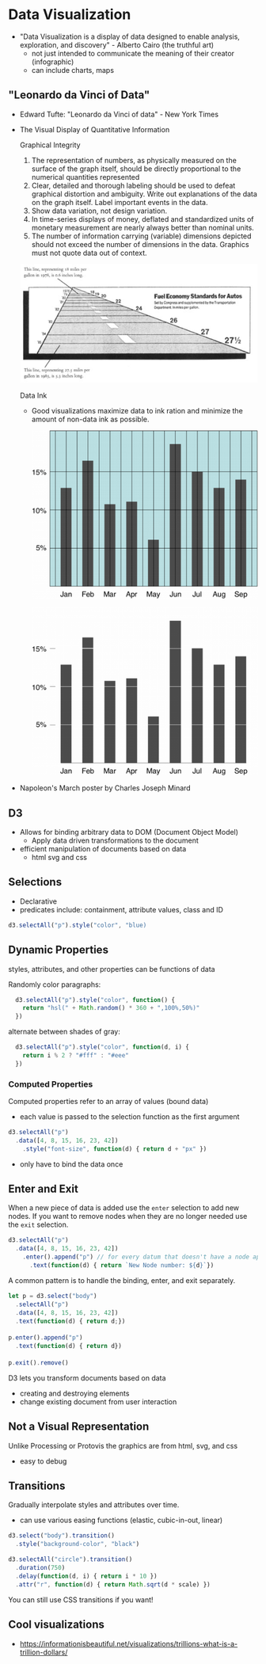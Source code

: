 # Data Visualization
- "Data Visualization is a display of data designed to enable analysis, exploration, and discovery" - Alberto Cairo (the truthful art)
  - not just intended to communicate the meaning of their creator (infographic)
  - can include charts, maps

<!-- - Cairo claims effective visualizations are
  - truthful
  - functional
  - beautiful
  - insightful
  - enlightening  -->

## "Leonardo da Vinci of Data"
- Edward Tufte: "Leonardo da Vinci of data" - New York Times
- The Visual Display of Quantitative Information
  
  Graphical Integrity
  1. The representation of numbers, as physically measured on the surface of the graph itself, should be directly proportional to the numerical quantities represented
  2. Clear, detailed and thorough labeling should be used to defeat graphical distortion and ambiguity. Write out explanations of the data on the graph itself. Label important events in the data.
  3. Show data variation, not design variation.
  4. In time-series displays of money, deflated and standardized units of monetary measurement are nearly always better than nominal units.
  5. The number of information carrying (variable) dimensions depicted should not exceed the number of dimensions in the data. Graphics must not quote data out of context.

    ![lie factor](/images/lie_factor.jpg "Lie Factor Example")


  Data Ink
  - Good visualizations maximize data to ink ration and minimize the amount of non-data ink as possible.

    ![alt text](/images/data_ink_bad.png "Title")
    
    ![alt text](/images/data_ink_good.png "Title")



- Napoleon's March poster by Charles Joseph Minard


## D3
- Allows for binding arbitrary data to DOM (Document Object Model)
  - Apply data driven transformations to the document
- efficient manipulation of documents based on data
  - html svg and css

## Selections
- Declarative
- predicates include: containment, attribute values, class and ID
```js
d3.selectAll("p").style("color", "blue)
```

## Dynamic Properties
styles, attributes, and other properties can be functions of data

Randomly color paragraphs:

```js
  d3.selectAll("p").style("color", function() {
    return "hsl(" + Math.random() * 360 + ",100%,50%)"
  })
```

alternate between shades of gray:

```js
  d3.selectAll("p").style("color", function(d, i) {
    return i % 2 ? "#fff" : "#eee"
  })
```
### Computed Properties

Computed properties refer to an array of values (bound data)
  - each value is passed to the selection function as the first argument

```js
d3.selectAll("p")
  .data([4, 8, 15, 16, 23, 42])
    .style("font-size", function(d) { return d + "px" })
```

- only have to bind the data once

## Enter and Exit

When a new piece of data is added use the  `enter` selection to add new nodes. If you want to remove nodes when they are no longer needed use the `exit` selection. 

```js
d3.selectAll("p")
  .data([4, 8, 15, 16, 23, 42])
    .enter().append("p") // for every datum that doesn't have a node append one!
      .text(function(d) { return `New Node number: ${d}`})
```

A common pattern is to handle the binding, enter, and exit separately. 

```js
let p = d3.select("body")
  .selectAll("p")
  .data([4, 8, 15, 16, 23, 42])
  .text(function(d) { return d;})

p.enter().append("p")
  .text(function(d) { return d})

p.exit().remove()
```

D3 lets you transform documents based on data
- creating and destroying elements
- change existing document from user interaction

## Not a Visual Representation

Unlike Processing or Protovis the graphics are from html, svg, and css
- easy to debug

## Transitions
Gradually interpolate styles and attributes over time. 
- can use various easing functions (elastic, cubic-in-out, linear)

```js
d3.select("body").transition()
  .style("background-color", "black")
```

```js
d3.selectAll("circle").transition()
  .duration(750)
  .delay(function(d, i) { return i * 10 })
  .attr("r", function(d) { return Math.sqrt(d * scale) })
```

You can still use CSS transitions if you want!



## Cool visualizations
- https://informationisbeautiful.net/visualizations/trillions-what-is-a-trillion-dollars/
